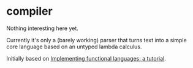 # compiler

Nothing interesting here yet.

Currently it's only a (barely working) parser that turns text into a simple core language based on an untyped lambda calculus.

Initially based on [Implementing functional languages: a tutorial](https://www.microsoft.com/en-us/research/publication/implementing-functional-languages-a-tutorial/).
